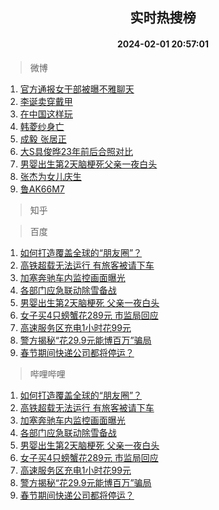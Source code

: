 <div align="center"><h2>实时热搜榜</h2><h4>2024-02-01 20:57:01</h4></div>

> 微博  

1. [官方通报女干部被曝不雅聊天](https://s.weibo.com/weibo?q=%23%E5%AE%98%E6%96%B9%E9%80%9A%E6%8A%A5%E5%A5%B3%E5%B9%B2%E9%83%A8%E8%A2%AB%E6%9B%9D%E4%B8%8D%E9%9B%85%E8%81%8A%E5%A4%A9%23&t=31&band_rank=1&Refer=top)<br />
2. [李诞卖穿戴甲](https://s.weibo.com/weibo?q=%23%E6%9D%8E%E8%AF%9E%E5%8D%96%E7%A9%BF%E6%88%B4%E7%94%B2%23&t=31&band_rank=2&Refer=top)<br />
3. [在中国这样玩](https://s.weibo.com/weibo?q=%23%E5%9C%A8%E4%B8%AD%E5%9B%BD%E8%BF%99%E6%A0%B7%E7%8E%A9%23&t=31&band_rank=3&Refer=top)<br />
4. [韩菱纱身亡](https://s.weibo.com/weibo?q=%23%E9%9F%A9%E8%8F%B1%E7%BA%B1%E8%BA%AB%E4%BA%A1%23&t=31&band_rank=4&Refer=top)<br />
5. [成毅 张居正](https://s.weibo.com/weibo?q=%E6%88%90%E6%AF%85%20%E5%BC%A0%E5%B1%85%E6%AD%A3&t=31&band_rank=5&Refer=top)<br />
6. [大S具俊晔23年前后合照对比](https://s.weibo.com/weibo?q=%23%E5%A4%A7S%E5%85%B7%E4%BF%8A%E6%99%9423%E5%B9%B4%E5%89%8D%E5%90%8E%E5%90%88%E7%85%A7%E5%AF%B9%E6%AF%94%23&t=31&band_rank=6&Refer=top)<br />
7. [男婴出生第2天脑梗死父亲一夜白头](https://s.weibo.com/weibo?q=%23%E7%94%B7%E5%A9%B4%E5%87%BA%E7%94%9F%E7%AC%AC2%E5%A4%A9%E8%84%91%E6%A2%97%E6%AD%BB%E7%88%B6%E4%BA%B2%E4%B8%80%E5%A4%9C%E7%99%BD%E5%A4%B4%23&t=31&band_rank=7&Refer=top)<br />
8. [张杰为女儿庆生](https://s.weibo.com/weibo?q=%23%E5%BC%A0%E6%9D%B0%E4%B8%BA%E5%A5%B3%E5%84%BF%E5%BA%86%E7%94%9F%23&t=31&band_rank=8&Refer=top)<br />
9. [鲁AK66M7](https://s.weibo.com/weibo?q=%23%E9%B2%81AK66M7%23&t=31&band_rank=9&Refer=top)<br />

> 知乎  


> 百度  

1. [如何打造覆盖全球的“朋友圈”？](https://www.baidu.com/s?wd=%E5%A6%82%E4%BD%95%E6%89%93%E9%80%A0%E8%A6%86%E7%9B%96%E5%85%A8%E7%90%83%E7%9A%84%E2%80%9C%E6%9C%8B%E5%8F%8B%E5%9C%88%E2%80%9D%EF%BC%9F&sa=fyb_news&rsv_dl=fyb_news)<br />
2. [高铁超载无法运行 有旅客被请下车](https://www.baidu.com/s?wd=%E9%AB%98%E9%93%81%E8%B6%85%E8%BD%BD%E6%97%A0%E6%B3%95%E8%BF%90%E8%A1%8C+%E6%9C%89%E6%97%85%E5%AE%A2%E8%A2%AB%E8%AF%B7%E4%B8%8B%E8%BD%A6&sa=fyb_news&rsv_dl=fyb_news)<br />
3. [加塞奔驰车内监控画面曝光](https://www.baidu.com/s?wd=%E5%8A%A0%E5%A1%9E%E5%A5%94%E9%A9%B0%E8%BD%A6%E5%86%85%E7%9B%91%E6%8E%A7%E7%94%BB%E9%9D%A2%E6%9B%9D%E5%85%89&sa=fyb_news&rsv_dl=fyb_news)<br />
4. [各部门应急联动除雪备战](https://www.baidu.com/s?wd=%E5%90%84%E9%83%A8%E9%97%A8%E5%BA%94%E6%80%A5%E8%81%94%E5%8A%A8%E9%99%A4%E9%9B%AA%E5%A4%87%E6%88%98&sa=fyb_news&rsv_dl=fyb_news)<br />
5. [男婴出生第2天脑梗死 父亲一夜白头](https://www.baidu.com/s?wd=%E7%94%B7%E5%A9%B4%E5%87%BA%E7%94%9F%E7%AC%AC2%E5%A4%A9%E8%84%91%E6%A2%97%E6%AD%BB+%E7%88%B6%E4%BA%B2%E4%B8%80%E5%A4%9C%E7%99%BD%E5%A4%B4&sa=fyb_news&rsv_dl=fyb_news)<br />
6. [女子买4只螃蟹花289元 市监局回应](https://www.baidu.com/s?wd=%E5%A5%B3%E5%AD%90%E4%B9%B04%E5%8F%AA%E8%9E%83%E8%9F%B9%E8%8A%B1289%E5%85%83+%E5%B8%82%E7%9B%91%E5%B1%80%E5%9B%9E%E5%BA%94&sa=fyb_news&rsv_dl=fyb_news)<br />
7. [高速服务区充电1小时花99元](https://www.baidu.com/s?wd=%E9%AB%98%E9%80%9F%E6%9C%8D%E5%8A%A1%E5%8C%BA%E5%85%85%E7%94%B51%E5%B0%8F%E6%97%B6%E8%8A%B199%E5%85%83&sa=fyb_news&rsv_dl=fyb_news)<br />
8. [警方揭秘“花29.9元能博百万”骗局](https://www.baidu.com/s?wd=%E8%AD%A6%E6%96%B9%E6%8F%AD%E7%A7%98%E2%80%9C%E8%8A%B129.9%E5%85%83%E8%83%BD%E5%8D%9A%E7%99%BE%E4%B8%87%E2%80%9D%E9%AA%97%E5%B1%80&sa=fyb_news&rsv_dl=fyb_news)<br />
9. [春节期间快递公司都将停运？](https://www.baidu.com/s?wd=%E6%98%A5%E8%8A%82%E6%9C%9F%E9%97%B4%E5%BF%AB%E9%80%92%E5%85%AC%E5%8F%B8%E9%83%BD%E5%B0%86%E5%81%9C%E8%BF%90%EF%BC%9F&sa=fyb_news&rsv_dl=fyb_news)<br />

> 哔哩哔哩  

1. [如何打造覆盖全球的“朋友圈”？](https://www.baidu.com/s?wd=%E5%A6%82%E4%BD%95%E6%89%93%E9%80%A0%E8%A6%86%E7%9B%96%E5%85%A8%E7%90%83%E7%9A%84%E2%80%9C%E6%9C%8B%E5%8F%8B%E5%9C%88%E2%80%9D%EF%BC%9F&sa=fyb_news&rsv_dl=fyb_news)<br />
2. [高铁超载无法运行 有旅客被请下车](https://www.baidu.com/s?wd=%E9%AB%98%E9%93%81%E8%B6%85%E8%BD%BD%E6%97%A0%E6%B3%95%E8%BF%90%E8%A1%8C+%E6%9C%89%E6%97%85%E5%AE%A2%E8%A2%AB%E8%AF%B7%E4%B8%8B%E8%BD%A6&sa=fyb_news&rsv_dl=fyb_news)<br />
3. [加塞奔驰车内监控画面曝光](https://www.baidu.com/s?wd=%E5%8A%A0%E5%A1%9E%E5%A5%94%E9%A9%B0%E8%BD%A6%E5%86%85%E7%9B%91%E6%8E%A7%E7%94%BB%E9%9D%A2%E6%9B%9D%E5%85%89&sa=fyb_news&rsv_dl=fyb_news)<br />
4. [各部门应急联动除雪备战](https://www.baidu.com/s?wd=%E5%90%84%E9%83%A8%E9%97%A8%E5%BA%94%E6%80%A5%E8%81%94%E5%8A%A8%E9%99%A4%E9%9B%AA%E5%A4%87%E6%88%98&sa=fyb_news&rsv_dl=fyb_news)<br />
5. [男婴出生第2天脑梗死 父亲一夜白头](https://www.baidu.com/s?wd=%E7%94%B7%E5%A9%B4%E5%87%BA%E7%94%9F%E7%AC%AC2%E5%A4%A9%E8%84%91%E6%A2%97%E6%AD%BB+%E7%88%B6%E4%BA%B2%E4%B8%80%E5%A4%9C%E7%99%BD%E5%A4%B4&sa=fyb_news&rsv_dl=fyb_news)<br />
6. [女子买4只螃蟹花289元 市监局回应](https://www.baidu.com/s?wd=%E5%A5%B3%E5%AD%90%E4%B9%B04%E5%8F%AA%E8%9E%83%E8%9F%B9%E8%8A%B1289%E5%85%83+%E5%B8%82%E7%9B%91%E5%B1%80%E5%9B%9E%E5%BA%94&sa=fyb_news&rsv_dl=fyb_news)<br />
7. [高速服务区充电1小时花99元](https://www.baidu.com/s?wd=%E9%AB%98%E9%80%9F%E6%9C%8D%E5%8A%A1%E5%8C%BA%E5%85%85%E7%94%B51%E5%B0%8F%E6%97%B6%E8%8A%B199%E5%85%83&sa=fyb_news&rsv_dl=fyb_news)<br />
8. [警方揭秘“花29.9元能博百万”骗局](https://www.baidu.com/s?wd=%E8%AD%A6%E6%96%B9%E6%8F%AD%E7%A7%98%E2%80%9C%E8%8A%B129.9%E5%85%83%E8%83%BD%E5%8D%9A%E7%99%BE%E4%B8%87%E2%80%9D%E9%AA%97%E5%B1%80&sa=fyb_news&rsv_dl=fyb_news)<br />
9. [春节期间快递公司都将停运？](https://www.baidu.com/s?wd=%E6%98%A5%E8%8A%82%E6%9C%9F%E9%97%B4%E5%BF%AB%E9%80%92%E5%85%AC%E5%8F%B8%E9%83%BD%E5%B0%86%E5%81%9C%E8%BF%90%EF%BC%9F&sa=fyb_news&rsv_dl=fyb_news)<br />
